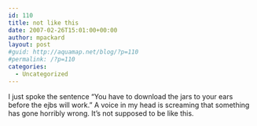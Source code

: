 ```yaml
---
id: 110
title: not like this
date: 2007-02-26T15:01:00+00:00
author: mpackard
layout: post
#guid: http://aquamap.net/blog/?p=110
#permalink: /?p=110
categories:
  - Uncategorized
---
```

I just spoke the sentence &#8220;You have to download the jars to your ears before the ejbs will work.&#8221; A voice in my head is screaming that something has gone horribly wrong. It&#8217;s not supposed to be like this.
